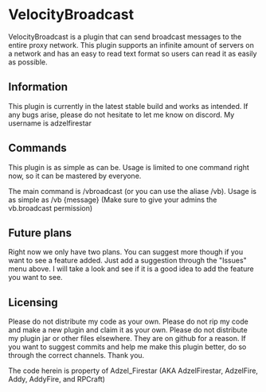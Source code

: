 # VelocityBroadcast
VelocityBroadcast is a plugin that can send broadcast messages to the entire proxy network. This plugin supports an infinite amount of servers on a network and has an easy to read text format so users can read it as easily as possible.

## Information
This plugin is currently in the latest stable build and works as intended. If any bugs arise, please do not hesitate to let me know on discord. My username is adzelfirestar

## Commands
This plugin is as simple as can be. Usage is limited to one command right now, so it can be mastered by everyone.

The main command is /vbroadcast (or you can use the aliase /vb). Usage is as simple as /vb {message} (Make sure to give your admins the vb.broadcast permission)

## Future plans
Right now we only have two plans. You can suggest more though if you want to see a feature added. Just add a suggestion through the "Issues" menu above. I will take a look and see if it is a good idea to add the feature you want to see.

## Licensing
Please do not distribute my code as your own. Please do not rip my code and make a new plugin and claim it as your own. Please do not distribute my plugin jar or other files elsewhere. They are on github for a reason. If you want to suggest commits and help me make this plugin better, do so through the correct channels. Thank you.

The code herein is property of Adzel_Firestar (AKA AdzelFirestar, AdzelFire, Addy, AddyFire, and RPCraft) 
